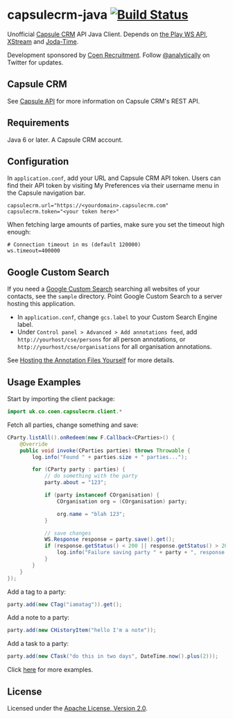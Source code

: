 capsulecrm-java [![Build Status](https://travis-ci.org/coenrecruitment/capsulecrm-java.png)](https://travis-ci.org/coenrecruitment/capsulecrm-java)
===============

Unofficial [Capsule CRM](http://capsulecrm.com/) API Java Client.
Depends on [the Play WS API](http://www.playframework.com/documentation/2.0/JavaWS), [XStream](http://xstream.codehaus.org/) and [Joda-Time](http://joda-time.sourceforge.net/).

Development sponsored by [Coen Recruitment](http://www.coen.co.uk). Follow [@analytically](http://twitter.com/analytically) on Twitter for updates.

Capsule CRM
-----------

See [Capsule API](http://developer.capsulecrm.com/) for more information on Capsule CRM's REST API.

Requirements
------------

Java 6 or later. A Capsule CRM account.

Configuration
-------------

In `application.conf`, add your URL and Capsule CRM API token. Users can find their API token by visiting My Preferences via
their username menu in the Capsule navigation bar.

```
capsulecrm.url="https://<yourdomain>.capsulecrm.com"
capsulecrm.token="<your token here>"
```

When fetching large amounts of parties, make sure you set the timeout high enough:

```
# Connection timeout in ms (default 120000)
ws.timeout=400000
```

Google Custom Search
--------------------

If you need a [Google Custom Search](http://www.google.co.uk/cse/) searching all websites of your contacts, see the `sample` directory. Point Google Custom Search
to a server hosting this application.

* In `application.conf`, change `gcs.label` to your Custom Search Engine label.
* Under `Control panel > Advanced > Add annotations feed`, add `http://yourhost/cse/persons` for all person annotations, or `http://yourhost/cse/organisations` for all organisation annotations.

See [Hosting the Annotation Files Yourself](https://developers.google.com/custom-search/docs/annotations#host) for more details.

Usage Examples
--------------

Start by importing the client package:

```java
import uk.co.coen.capsulecrm.client.*
```

Fetch all parties, change something and save:

```java
CParty.listAll().onRedeem(new F.Callback<CParties>() {
    @Override
    public void invoke(CParties parties) throws Throwable {
        log.info("Found " + parties.size + " parties...");

        for (CParty party : parties) {
            // do something with the party
            party.about = "123";

            if (party instanceof COrganisation) {
                COrganisation org = (COrganisation) party;

                org.name = "blah 123";
            }

            // save changes
            WS.Response response = party.save().get();
            if (response.getStatus() < 200 || response.getStatus() > 206) {
                log.info("Failure saving party " + party + ", response " + response.getStatus() + " " + response.getStatusText());
            }
        }
    }
});
```

Add a tag to a party:

```java
party.add(new CTag("iamatag")).get();
```

Add a note to a party:

```java
party.add(new CHistoryItem("hello I'm a note"));
```

Add a task to a party:

```java
party.add(new CTask("do this in two days", DateTime.now().plus(2)));
```

Click [here](https://github.com/coenrecruitment/capsulecrm-java/tree/master/src/test/java/uk/co/coen/capsulecrm/client) for more examples.

License
-------

Licensed under the [Apache License, Version 2.0](http://www.apache.org/licenses/LICENSE-2.0).
